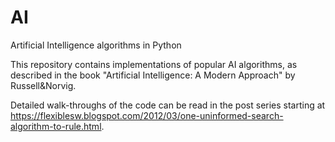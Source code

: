 # AI
Artificial Intelligence algorithms in Python

This repository contains implementations of popular AI algorithms, as described in the book "Artificial Intelligence: A Modern Approach" by Russell&Norvig.

Detailed walk-throughs of the code can be read in the post series starting at https://flexiblesw.blogspot.com/2012/03/one-uninformed-search-algorithm-to-rule.html.
